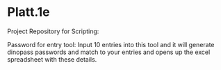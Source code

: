 # Platt.1e

Project Repository for Scripting:

Password for entry tool:
Input 10 entries into this tool and it will generate dinopass passwords and match to your entries and opens up the excel spreadsheet with these details.

